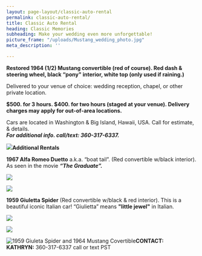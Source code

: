 ```yaml
---
layout: page-layout/classic-auto-rental
permalink: classic-auto-rental/
title: Classic Auto Rental
heading: Classic Memories
subheading: Make your wedding even more unforgettable!
picture_frame: "/uploads/Mustang_wedding_photo.jpg"
meta_description: ''

---
```

**Restored 1964 (1/2) Mustang convertible (red of course). Red dash & steering wheel, black “pony" interior, white top (only used if raining.)**

Delivered to your venue of choice: wedding reception, chapel, or other private location.

**$500. for 3 hours. $400. for two hours (staged at your venue). Delivery charges may apply for out-of-area locations.** 

Cars are located in Washington & Big Island, Hawaii, USA.  Call for estimate, & details.  
**_For additional info. call/text: 360-317-6337._**

![](https://res.cloudinary.com/wesedholm/image/upload/v1544346157/mustang-photo-stack-larger.jpg)**Additional Rentals**

**1967 Alfa Romeo Duetto** a.k.a. “boat tail”. (Red convertible w/black interior). As seen in the movie **_“The Graduate”._**

![](https://res.cloudinary.com/wesedholm/image/upload/w_800,q_90/v1544345602/CLASSIC-RENTAL-DUETTO-.jpg)

![](https://res.cloudinary.com/wesedholm/image/upload/f_auto,q_auto,w_1111/v1617876178/Rentals_On_Offer/IMG_Duetto-with-cat.jpg)

**1959 Giuletta Spider** (Red convertible w/black & red interior). This is a beautiful iconic Italian car! “Giulietta” means **"little jewel"** in Italian.

![](https://res.cloudinary.com/wesedholm/image/upload/f_auto,q_auto,w_1111/v1617876178/Rentals_On_Offer/Giulietta_Front.jpg)

![](https://res.cloudinary.com/wesedholm/image/upload/f_auto,q_auto,w_1111/v1617876178/Rentals_On_Offer/Giulietta_and_Mustang_front-Edit.jpg)

![1959 Giuleta Spider and 1964 Mustang Covertible](https://res.cloudinary.com/wesedholm/image/upload/f_auto,q_auto,w_1111/v1617876178/Rentals_On_Offer/Giulietta_and_Mustang_rear-Edit.jpg "1959 Giuleta Spider and 1964 Mustang Covertible")**CONTACT:**  
**KATHRYN:** 360-317-6337 call or text PST